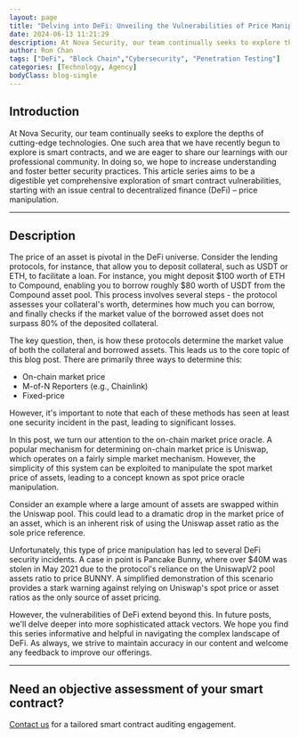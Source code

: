 ```yaml
---
layout: page
title: "Delving into DeFi: Unveiling the Vulnerabilities of Price Manipulation in Smart Contracts"
date: 2024-06-13 11:21:29
description: At Nova Security, our team continually seeks to explore the depths of cutting-edge technologies. One such area that we have recently begun to explore is smart contracts, and we are eager to share our learnings with our professional community.
author: Ron Chan
tags: ["DeFi", "Block Chain","Cybersecurity", "Penetration Testing"]
categories: [Technology, Agency]
bodyClass: blog-single
---
```


## Introduction

At Nova Security, our team continually seeks to explore the depths of cutting-edge technologies. One such area that we have recently begun to explore is smart contracts, and we are eager to share our learnings with our professional community. In doing so, we hope to increase understanding and foster better security practices. This article series aims to be a digestible yet comprehensive exploration of smart contract vulnerabilities, starting with an issue central to decentralized finance (DeFi) – price manipulation.

---
## Description
The price of an asset is pivotal in the DeFi universe. Consider the lending protocols, for instance, that allow you to deposit collateral, such as USDT or ETH, to facilitate a loan. For instance, you might deposit $100 worth of ETH to Compound, enabling you to borrow roughly $80 worth of USDT from the Compound asset pool. This process involves several steps - the protocol assesses your collateral's worth, determines how much you can borrow, and finally checks if the market value of the borrowed asset does not surpass 80% of the deposited collateral.

The key question, then, is how these protocols determine the market value of both the collateral and borrowed assets. This leads us to the core topic of this blog post. There are primarily three ways to determine this:

- On-chain market price
- M-of-N Reporters (e.g., Chainlink)
- Fixed-price

However, it's important to note that each of these methods has seen at least one security incident in the past, leading to significant losses.

In this post, we turn our attention to the on-chain market price oracle. A popular mechanism for determining on-chain market price is Uniswap, which operates on a fairly simple market mechanism. However, the simplicity of this system can be exploited to manipulate the spot market price of assets, leading to a concept known as spot price oracle manipulation.

Consider an example where a large amount of assets are swapped within the Uniswap pool. This could lead to a dramatic drop in the market price of an asset, which is an inherent risk of using the Uniswap asset ratio as the sole price reference.

Unfortunately, this type of price manipulation has led to several DeFi security incidents. A case in point is Pancake Bunny, where over $40M was stolen in May 2021 due to the protocol's reliance on the UniswapV2 pool assets ratio to price BUNNY. A simplified demonstration of this scenario provides a stark warning against relying on Uniswap's spot price or asset ratios as the only source of asset pricing.

However, the vulnerabilities of DeFi extend beyond this. In future posts, we'll delve deeper into more sophisticated attack vectors. We hope you find this series informative and helpful in navigating the complex landscape of DeFi. As always, we strive to maintain accuracy in our content and welcome any feedback to improve our offerings.

---

## Need an objective assessment of your smart contract?
[Contact us](https://www.novasecurity.co.nz/contact/) for a tailored smart contract auditing engagement.